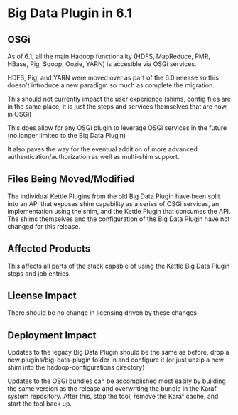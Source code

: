 Big Data Plugin in 6.1
======================
OSGi
----
As of 6.1, all the main Hadoop functionality (HDFS, MapReduce, PMR, HBase, Pig, Sqoop, Oozie, YARN) is accesible via OSGi services.

HDFS, Pig, and YARN were moved over as part of the 6.0 release so this doesn't introduce a new paradigm so much as complete the migration.

This should not currently impact the user experience (shims, config files are in the same place, it is just the steps and services themselves that are now in OSGi)

This does allow for any OSGi plugin to leverage OSGi services in the future (no longer limited to the Big Data Plugin)

It also paves the way for the eventual addition of more advanced authentication/authorization as well as multi-shim support.

Files Being Moved/Modified
--------------------------
The individual Kettle Plugins from the old Big Data Plugin have been split into an API that exposes shim capability as a series of OSGi services, an implementation using the shim, and the Kettle Plugin that consumes the API.  The shims themselves and the configuration of the Big Data Plugin have not changed for this release.

Affected Products
-----------------
This affects all parts of the stack capable of using the Kettle Big Data Plugin steps and job entries.

License Impact
--------------
There should be no change in licensing driven by these changes

Deployment Impact
-----------------
Updates to the legacy Big Data Plugin should be the same as before, drop a new plugins/big-data-plugin folder in and configure it (or just unzip a new shim into the hadoop-configurations directory)

Updates to the OSGi bundles can be accomplished most easily by building the same version as the release and overwriting the bundle in the Karaf system repository.  After this, stop the tool, remove the Karaf cache, and start the tool back up.
